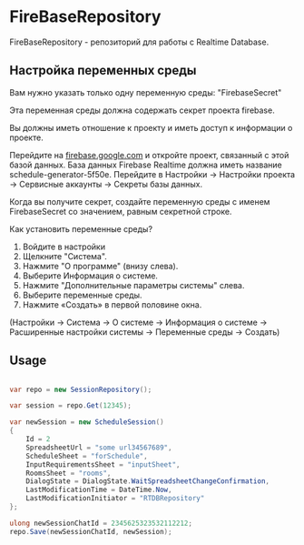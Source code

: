 # FireBaseRepository
FireBaseRepository - репозиторий для работы с Realtime Database.

## Настройка переменных среды

Вам нужно указать только одну переменную среды:
"FirebaseSecret"

Эта переменная среды должна содержать секрет проекта firebase.

Вы должны иметь отношение к проекту и иметь доступ к информации о проекте.

Перейдите на [firebase.google.com](https://firebase.google.com/) и откройте проект, связанный с этой базой данных. База данных Firebase Realtime должна иметь название schedule-generator-5f50e.
Перейдите в Настройки -> Настройки проекта -> Сервисные аккаунты -> Секреты базы данных.



Когда вы получите секрет, создайте переменную среды с именем FirebaseSecret со значением, равным секретной строке.

Как установить переменные среды?

1. Войдите в настройки
1. Щелкните "Система".
1. Нажмите "О программе" (внизу слева).
1. Выберите Информация о системе.
1. Нажмите "Дополнительные параметры системы" слева.
1. Выберите переменные среды.
1. Нажмите «Создать» в первой половине окна.

(Настройки -> Система -> О системе -> Информация о системе -> Расширенные настройки системы -> Переменные среды -> Создать)

## Usage
```csharp

var repo = new SessionRepository();

var session = repo.Get(12345);

var newSession = new ScheduleSession()
{
    Id = 2
    SpreadsheetUrl = "some url34567689",
    ScheduleSheet = "forSchedule",
    InputRequirementsSheet = "inputSheet",
    RoomsSheet = "rooms",
    DialogState = DialogState.WaitSpreadsheetChangeConfirmation,
    LastModificationTime = DateTime.Now,
    LastModificationInitiator = "RTDBRepository"
};

ulong newSessionChatId = 2345625323532112212;
repo.Save(newSessionChatId, newSession);
```
